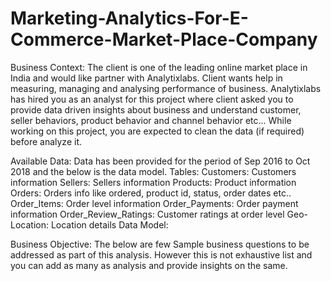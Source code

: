 # Marketing-Analytics-For-E-Commerce-Market-Place-Company

Business Context:
The client is one of the leading online market place in India and would like partner with Analytixlabs.
Client wants help in measuring, managing and analysing performance of business.
Analytixlabs has hired you as an analyst for this project where client asked you to provide data
driven insights about business and understand customer, seller behaviors, product behavior and
channel behavior etc...
While working on this project, you are expected to clean the data (if required) before analyze it.

Available Data:
Data has been provided for the period of Sep 2016 to Oct 2018 and the below is the data model.
Tables:
Customers: Customers information
Sellers: Sellers information
Products: Product information
Orders: Orders info like ordered, product id, status, order dates etc..
Order_Items: Order level information
Order_Payments: Order payment information
Order_Review_Ratings: Customer ratings at order level
Geo-Location: Location details
Data Model:

Business Objective:
The below are few Sample business questions to be addressed as part of this analysis. However this
is not exhaustive list and you can add as many as analysis and provide insights on the same.
